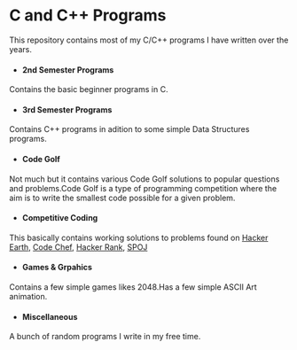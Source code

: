 C and C++ Programs
==================

This repository contains most of my C/C++ programs I have written over the years.

* <h4> 2nd Semester Programs</h4>
 Contains the basic beginner programs in C.
* <h4> 3rd Semester Programs</h4>
 Contains C++ programs in adition to some simple Data Structures programs.
* <h4> Code Golf</h4>
 Not much but it contains various Code Golf solutions to popular questions and problems.Code Golf is a type of programming competition where the aim is to write the smallest code possible for a given problem.
* <h4> Competitive Coding</h4>
 This basically contains working solutions to problems found on [Hacker Earth](www.hackerearth.com), [Code Chef](www.codechef.com), [Hacker Rank](www.hackerrank.com), [SPOJ](www.spoj.com)
* <h4> Games & Grpahics</h4>
 Contains a few simple games likes 2048.Has a few simple ASCII Art animation.
* <h4> Miscellaneous</h4>
 A bunch of random programs I write in my free time.
